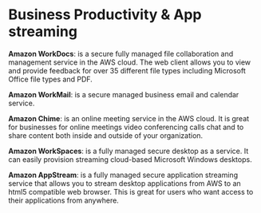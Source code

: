 # Business Productivity & App streaming
**Amazon WorkDocs**: is a secure fully managed file collaboration and management service in the AWS cloud. The web client allows you to view and provide feedback for over 35 different file types including Microsoft Office file types and PDF. 

**Amazon WorkMail**: is a secure managed business email and calendar service. 

**Amazon Chime**: is an online meeting service in the AWS cloud. It is great for businesses for online meetings video conferencing calls
chat and to share content both inside and outside of your organization.

**Amazon WorkSpaces**: is a fully managed secure desktop as a service. It can easily provision streaming cloud-based Microsoft Windows desktops. 

**Amazon AppStream**: is a fully managed secure application streaming service that allows you to stream desktop applications from AWS to an html5 compatible web browser. This is great for users who want access to their applications from anywhere.
